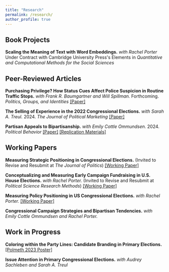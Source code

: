 ```yaml
---
title: "Research"
permalink: /research/
author_profile: true
---
```


## Book Projects
**Scaling the Meaning of Text with Word Embeddings.** *with Rachel Porter* Under Contract with Cambridge University Press's Elements in *Quantitative and Computational Methods for the Social Sciences*

## Peer-Reviewed Articles
**Purchasing Privilege? How Status Cues Affect Police Suspicion in Routine Traffic Stops.** *with Frank R. Baumgartner and Will Spillman.* Forthcoming. *Politics, Groups, and Identities* [[Paper]](https://doi.org/10.1080/21565503.2024.2378034)

**The Selling of Experience in the 2022 Congressional Elections.** *with Sarah A. Treul.* 2024. *The Journal of Political Marketing* [[Paper]](https://doi.org/10.1080/15377857.2024.2371765)

**Partisan Appeals to Bipartisanship.** *with Emily Cottle Ommundsen.*  2024. *Political Behavior* [[Paper]](https://doi.org/10.1007/s11109-022-09838-7/files/case_cottle_partisanappeals.pdf) [[Replication Materials]](https://doi.org/10.1007/s11109-022-09838-7)

## Working Papers

**Measuring Strategic Positioning in Congressional Elections.** (Invited to Revise and Resubmit at *The Journal of Politics*) [[Working Paper]](/files/case_measuringpositioning.pdf)

**Conceptualizing and Measuring Early Campaign Fundraising in U.S. House Elections.** *with Rachel Porter.* (Invited to Revise and Resubmit at *Political Science Research Methods*) [[Working Paper]](/files/case_porter_money.pdf)

**Measuring Policy Positioning in US Congressional Elections.** *with Rachel Porter.* [[Working Paper]](/files/case_porter_issues.pdf)

**Congressional Campaign Strategies and Bipartisan Tendencies.** *with Emily Cottle Ommundsen and Rachel Porter.*

## Work in Progress

**Coloring within the Party Lines: Candidate Branding in Primary Elections.** [[Polmeth 2023 Poster]](/files/case_logos_poster.pdf)

**Issue Attention in Primary Congressional Elections.** *with Audrey Sachleben and Sarah A. Treul*

